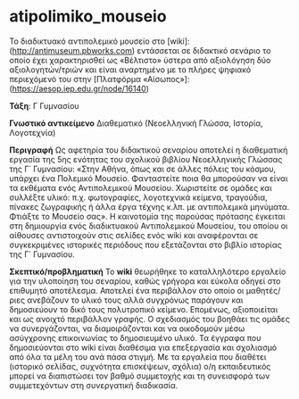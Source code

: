 # atipolimiko_mouseio
Το διαδικτυακό αντιπολεμικό μουσείο στο [wiki]:(http://antimuseum.pbworks.com) εντάσσεται σε διδακτικό σενάριο το οποίο έχει χαρακτηρισθεί ως «Βέλτιστο» 
ύστερα από αξιολόγηση δύο αξιολογητών/τριών και είναι αναρτημένο με το πλήρες ψηφιακό περιεχόμενό του στην [Πλατφόρμα «Αίσωπος»]: (https://aesop.iep.edu.gr/node/16140)

**Τάξη**: Γ Γυμνασίου 

**Γνωστικό αντικείμενο** Διαθεματικό (Νεοελληνική Γλώσσα, Ιστορία, Λογοτεχνία)

**Περιγραφή** Ως αφετηρία του διδακτικού σεναρίου αποτελεί η διαθεματική εργασία της 5ης ενότητας του σχολικού βιβλίου Νεοελληνικής Γλώσσας της Γ΄ Γυμνασίου: «Στην Αθήνα, όπως και σε άλλες πόλεις του κόσμου, υπάρχει ένα Πολεμικό Μουσείο. Φανταστείτε ποια θα μπορούσαν να είναι τα εκθέματα ενός Αντιπολεμικού Μουσείου. Χωριστείτε σε ομάδες και συλλέξτε υλικό: π.χ. φωτογραφίες, λογοτεχνικά κείμενα, τραγούδια, πίνακες ζωγραφικής ή άλλα έργα τέχνης κ.λπ. με αντιπολεμικά μηνύματα. Φτιάξτε το Μουσείο σας». Η καινοτομία της παρούσας πρότασης έγκειται στη δημιουργία ενός διαδικτυακού Αντιπολεμικού Μουσείου, του οποίου οι αίθουσες αντιστοιχούν στις σελίδες ενός wiki και αναφέρονται σε συγκεκριμένες ιστορικές περιόδους που εξετάζονται στο βιβλίο ιστορίας της Γ΄ Γυμνασίου.

**Σκεπτικό/προβληματική** Το **wiki** θεωρήθηκε το καταλληλότερο εργαλείο για την υλοποίηση του σεναρίου, καθώς γρήγορα και εύκολα οδηγεί στο επιθυμητό αποτέλεσμα. Αποτελεί ένα περιβάλλον στο οποίο οι μαθητές/ριες ανεβάζουν το υλικό τους αλλά συγχρόνως παράγουν και δημοσιεύουν το δικό τους πολυτροπικό κείμενο. Επομένως, αξιοποιείται και ως ανοιχτό περιβάλλον γραφής. Ο σχεδιασμός του βοηθάει τις ομάδες να συνεργάζονται, να διαμοιράζονται και να οικοδομούν μέσω ασύγχρονης επικοινωνίας το δημοσιευμένο υλικό. Τα έγγραφα που δημοσιεύονται στο wiki είναι διαθέσιμα για επεξεργασία και σχολιασμό από όλα τα μέλη του ανά πάσα στιγμή. Με τα εργαλεία που διαθέτει (ιστορικό σελίδας, συχνότητα επισκέψεων, σχόλια) ο/η εκπαιδευτικός μπορεί να διαπιστώσει τον βαθμό συμμετοχής και τη συνεισφορά των συμμετεχόντων στη συνεργατική διαδικασία.
